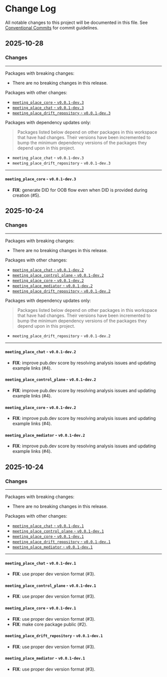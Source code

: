 # Change Log

All notable changes to this project will be documented in this file.
See [Conventional Commits](https://conventionalcommits.org) for commit guidelines.

## 2025-10-28

### Changes

---

Packages with breaking changes:

 - There are no breaking changes in this release.

Packages with other changes:

 - [`meeting_place_core` - `v0.0.1-dev.3`](#meeting_place_core---v001-dev3)
 - [`meeting_place_chat` - `v0.0.1-dev.3`](#meeting_place_chat---v001-dev3)
 - [`meeting_place_drift_repository` - `v0.0.1-dev.3`](#meeting_place_drift_repository---v001-dev3)

Packages with dependency updates only:

> Packages listed below depend on other packages in this workspace that have had changes. Their versions have been incremented to bump the minimum dependency versions of the packages they depend upon in this project.

 - `meeting_place_chat` - `v0.0.1-dev.3`
 - `meeting_place_drift_repository` - `v0.0.1-dev.3`

---

#### `meeting_place_core` - `v0.0.1-dev.3`

 - **FIX**: generate DID for OOB flow even when DID is provided during creation  (#5).


## 2025-10-24

### Changes

---

Packages with breaking changes:

 - There are no breaking changes in this release.

Packages with other changes:

 - [`meeting_place_chat` - `v0.0.1-dev.2`](#meeting_place_chat---v001-dev2)
 - [`meeting_place_control_plane` - `v0.0.1-dev.2`](#meeting_place_control_plane---v001-dev2)
 - [`meeting_place_core` - `v0.0.1-dev.2`](#meeting_place_core---v001-dev2)
 - [`meeting_place_mediator` - `v0.0.1-dev.2`](#meeting_place_mediator---v001-dev2)
 - [`meeting_place_drift_repository` - `v0.0.1-dev.2`](#meeting_place_drift_repository---v001-dev2)

Packages with dependency updates only:

> Packages listed below depend on other packages in this workspace that have had changes. Their versions have been incremented to bump the minimum dependency versions of the packages they depend upon in this project.

 - `meeting_place_drift_repository` - `v0.0.1-dev.2`

---

#### `meeting_place_chat` - `v0.0.1-dev.2`

 - **FIX**: improve pub.dev score by resolving analysis issues and updating example links (#4).

#### `meeting_place_control_plane` - `v0.0.1-dev.2`

 - **FIX**: improve pub.dev score by resolving analysis issues and updating example links (#4).

#### `meeting_place_core` - `v0.0.1-dev.2`

 - **FIX**: improve pub.dev score by resolving analysis issues and updating example links (#4).

#### `meeting_place_mediator` - `v0.0.1-dev.2`

 - **FIX**: improve pub.dev score by resolving analysis issues and updating example links (#4).


## 2025-10-24

### Changes

---

Packages with breaking changes:

 - There are no breaking changes in this release.

Packages with other changes:

 - [`meeting_place_chat` - `v0.0.1-dev.1`](#meeting_place_chat---v001-dev1)
 - [`meeting_place_control_plane` - `v0.0.1-dev.1`](#meeting_place_control_plane---v001-dev1)
 - [`meeting_place_core` - `v0.0.1-dev.1`](#meeting_place_core---v001-dev1)
 - [`meeting_place_drift_repository` - `v0.0.1-dev.1`](#meeting_place_drift_repository---v001-dev1)
 - [`meeting_place_mediator` - `v0.0.1-dev.1`](#meeting_place_mediator---v001-dev1)

---

#### `meeting_place_chat` - `v0.0.1-dev.1`

 - **FIX**: use proper dev version format (#3).

#### `meeting_place_control_plane` - `v0.0.1-dev.1`

 - **FIX**: use proper dev version format (#3).

#### `meeting_place_core` - `v0.0.1-dev.1`

 - **FIX**: use proper dev version format (#3).
 - **FIX**: make core package public (#2).

#### `meeting_place_drift_repository` - `v0.0.1-dev.1`

 - **FIX**: use proper dev version format (#3).

#### `meeting_place_mediator` - `v0.0.1-dev.1`

 - **FIX**: use proper dev version format (#3).

